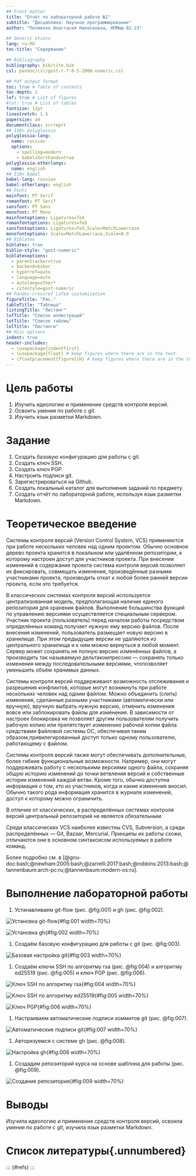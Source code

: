 ```yaml
---
## Front matter
title: "Отчёт по лабораторной работе №1"
subtitle: "Дисциплина: Научное программирование"
author: "Полиенко Анастасия Николаевна, НПМмд-02-23"

## Generic otions
lang: ru-RU
toc-title: "Содержание"

## Bibliography
bibliography: bib/cite.bib
csl: pandoc/csl/gost-r-7-0-5-2008-numeric.csl

## Pdf output format
toc: true # Table of contents
toc-depth: 2
lof: true # List of figures
#lot: true # List of tables
fontsize: 12pt
linestretch: 1.5
papersize: a4
documentclass: scrreprt
## I18n polyglossia
polyglossia-lang:
  name: russian
  options:
	- spelling=modern
	- babelshorthands=true
polyglossia-otherlangs:
  name: english
## I18n babel
babel-lang: russian
babel-otherlangs: english
## Fonts
mainfont: PT Serif
romanfont: PT Serif
sansfont: PT Sans
monofont: PT Mono
mainfontoptions: Ligatures=TeX
romanfontoptions: Ligatures=TeX
sansfontoptions: Ligatures=TeX,Scale=MatchLowercase
monofontoptions: Scale=MatchLowercase,Scale=0.9
## Biblatex
biblatex: true
biblio-style: "gost-numeric"
biblatexoptions:
  - parentracker=true
  - backend=biber
  - hyperref=auto
  - language=auto
  - autolang=other*
  - citestyle=gost-numeric
## Pandoc-crossref LaTeX customization
figureTitle: "Рис."
tableTitle: "Таблица"
listingTitle: "Листинг"
lofTitle: "Список иллюстраций"
lotTitle: "Список таблиц"
lolTitle: "Листинги"
## Misc options
indent: true
header-includes:
  - \usepackage{indentfirst}
  - \usepackage{float} # keep figures where there are in the text
  - \floatplacement{figure}{H} # keep figures where there are in the text
---
```


# Цель работы

1. Изучить идеологию и применение средств контроля версий.
1. Освоить умения по работе с git.
1. Изучить язык разметки Markdown.

# Задание

1. Создать базовую конфигурацию для работы с git.
1. Создать ключ SSH.
1. Создать ключ PGP.
1. Настроить подписи git.
1. Зарегистрироваться на Github.
1. Создать локальный каталог для выполнения заданий по предмету.
1. Создать отчёт по лабораторной работе, используя язык разметки Markdown.

# Теоретическое введение

Системы контроля версий (Version Control System, VCS) применяются при работе нескольких человек над одним проектом. Обычно основное дерево проекта хранится в локальном или удалённом репозитории, к которому настроен доступ для участников проекта. При внесении изменений в содержание проекта система контроля версий позволяет их фиксировать, совмещать изменения, произведённые разными участниками проекта, производить откат к любой более ранней версии проекта, если это требуется.

В классических системах контроля версий используется централизованная модель, предполагающая наличие единого репозитория для хранения файлов. Выполнение большинства функций по управлению версиями осуществляется специальным сервером. Участник проекта (пользователь) перед началом работы посредством определённых команд получает нужную ему версию файлов. После внесения изменений, пользователь размещает новую версию в хранилище. При этом предыдущие версии не удаляются из центрального хранилища и к ним можно вернуться в любой момент. Сервер может сохранять не полную версию изменённых файлов, а производить так называемую дельтакомпрессию — сохранять только изменения между последовательными версиями, чтопозволяет уменьшить объём хранимых данных.

Системы контроля версий поддерживают возможность отслеживания и разрешения конфликтов, которые могут возникнуть при работе нескольких человек над одним файлом. Можно объединить (слить) изменения, сделанные разными участниками (автоматически или вручную), вручную выбрать нужную версию, отменить изменения вовсе или заблокировать файлы для изменения. В зависимости от настроек блокировка не позволяет другим пользователям получить рабочую копию или препятствует изменению рабочей копии файла средствами файловой системы ОС, обеспечивая таким образом,привилегированный доступ только одному пользователю, работающему с файлом.

Системы контроля версий также могут обеспечивать дополнительные, более гибкие функциональные возможности. Например, они могут поддерживать работу с несколькими версиями одного файла, сохраняя общую историю изменений до точки ветвления версий и собственные истории изменений каждой ветви. Кроме того, обычно доступна информация о том, кто из участников, когда и какие изменения вносил. Обычно такого рода информация хранится в журнале изменений, доступ к которому можно ограничить.

В отличие от классических, в распределённых системах контроля версий центральный репозиторий не является обязательным.

Среди классических VCS наиболее известны CVS, Subversion, а среди распределённых — Git, Bazaar, Mercurial. Принципы их работы схожи, отличаются они в основном синтаксисом используемых в работе команд.

Более подробно см. в [@gnu-doc:bash;@newham:2005:bash;@zarrelli:2017:bash;@robbins:2013:bash;@tannenbaum:arch-pc:ru;@tannenbaum:modern-os:ru].

# Выполнение лабораторной работы

1. Устанавливаем git-flow (рис. @fig:001) и gh (рис. @fig:002).

![Установка git-flow](image/1.png){#fig:001 width=70%}

![Установка gh](image/2.png){#fig:002 width=70%}

1. Создаём базовую конфигурацию для работы с git (рис. @fig:003).

![Базовая настройка git](image/3.png){#fig:003 width=70%}

1. Создаём ключи SSH по алгоритму rsa (рис. @fig:004) и алгоритму ed25519 (рис. @fig:005) и ключ PGP (рис. @fig:006).

![Ключ SSH по алгоритму rsa](image/4.png){#fig:004 width=70%}

![Ключ SSH по алгоритму ed25519](image/5.png){#fig:005 width=70%}

![Ключ PGP](image/6.png){#fig:006 width=70%}

1. Настраиваем автоматические подписи коммитов git (рис. @fig:007).

![Автоматические подписи git](image/8.png){#fig:007 width=70%}

1. Авторизуемся с системе gh (рис. @fig:008).

![Настройка gh](image/9.png){#fig:008 width=70%}

1. Создадим репозиторий курса на основе шаблона для работы (рис. @fig:009).

![Создание репозитория](image/10.png){#fig:009 width=70%}

# Выводы

Изучила идеологию и применение средств контроля версий, освоила умения по работе с git, изучила язык разметки Markdown.

# Список литературы{.unnumbered}

::: {#refs}
:::
